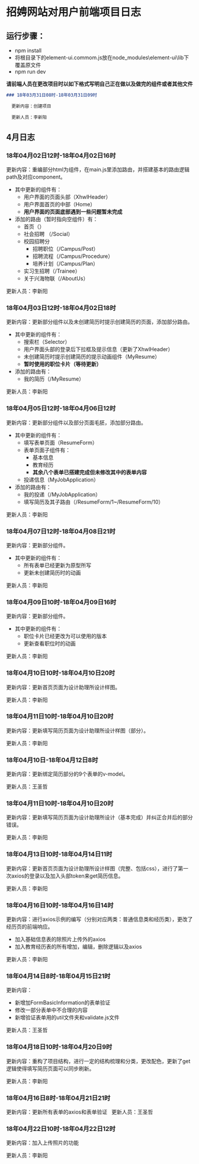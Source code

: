 # 招娉网站对用户前端项目日志
## 运行步骤：
- npm install
- 将根目录下的element-ui.commom.js放在node_modules\element-ui\lib下覆盖原文件
- npm run dev

**请前端人员在更改项目时以如下格式写明自己正在做以及做完的组件或者其他文件**
```markdown
### 18年03月31日08时-18年03月31日09时 
  
  更新内容：创建项目 
  
  更新人员：李新阳
```
## 4月日志
 
 ### 18年04月02日12时-18年04月02日16时 
  
  更新内容：重编部分html为组件，在main.js里添加路由，并搭建基本的路由逻辑path及对应component。
  - 其中更新的组件有：
    + 用户界面的页面头部（XhwlHeader）
    + 用户界面首页的中部（Home）
    + **用户界面的页面底部遇到一些问题暂未完成**
  - 添加的路由（暂时指向空组件）有：
    + 首页（）
    + 社会招聘 （/Social）
    + 校园招聘分
        + 招聘职位（/Campus/Post）
        + 招聘流程（/Campus/Procedure）
        + 培养计划（/Campus/Plan）
    + 实习生招聘（/Trainee）
    + 关于兴海物联（/AboutUs）
  
  更新人员：李新阳
  
  ### 18年04月03日12时-18年04月02日18时 
  
  更新内容：更新部分组件以及未创建简历时提示创建简历的页面，添加部分路由。
  - 其中更新的组件有：
    + 搜索栏（Selector）
    + 用户界面头部的登录后下拉框及提示信息（更新了XhwlHeader）
    + 未创建简历时提示创建简历的提示动画组件（MyResume）
    +  **暂时使用的职位卡片（等待更新）**
  - 添加的路由有：
    + 我的简历（/MyResume）
    
  更新人员：李新阳
  
   ### 18年04月05日12时-18年04月06日12时 
  
  更新内容：更新部分组件以及部分页面毛胚，添加部分路由。
  - 其中更新的组件有：
    + 填写表单页面（ResumeForm）
    + 表单页面子组件有：
       + 基本信息
       + 教育经历
       + **其余八个表单已搭建完成但未修改其中的表单内容**
    + 投递信息（MyJobApplication）
  - 添加的路由有：
    + 我的投递（/MyJobApplication）
    + 填写简历及其子路由（/ResumeForm/1~/ResumeForm/10）
    
  更新人员：李新阳
  
   ### 18年04月07日12时-18年04月08日21时 
	
   更新内容：更新部分组件。
  - 其中更新的组件有：
    + 所有表单已经更新为原型所写
    + 更新未创建简历时的动画
  
    
  更新人员：李新阳
  
   ### 18年04月09日10时-18年04月09日16时 
	
   更新内容：更新部分组件。
  - 其中更新的组件有：
    + 职位卡片已经更改为可以使用的版本
    + 更新查看职位时的动画
  
    
  更新人员：李新阳
  
   ### 18年04月10日10时-18年04月10日20时 
	
   更新内容：更新首页页面为设计助理所设计样图。
  
  更新人员：李新阳
  
   ### 18年04月11日10时-18年04月10日20时 
	
   更新内容：更新填写简历页面为设计助理所设计样图（部分）。
  
  更新人员：李新阳
  
  ### 18年04月10日-18年04月12日8时 
	
  更新内容：更新绑定简历部分的9个表单的v-model。
  
  更新人员：王圣哲
  
   ### 18年04月11日10时-18年04月10日20时 
	
   更新内容：更新填写简历页面为设计助理所设计（基本完成）并纠正合并后的部分错误。
  
  更新人员：李新阳
  
   ### 18年04月13日10时-18年04月14日11时 
	
   更新内容：更新首页页面为设计助理所设计样图（完整、包括css），进行了第一次axios的登录以及加入头部token来get简历信息。
  
  更新人员：李新阳
  
  ### 18年04月16日10时-18年04月16日14时 
   
  更新内容：进行axios示例的编写（分别对应两类：普通信息类和经历类），更改了经历页的前端响应。
   - 加入基础信息表的除照片上传外的axios
   - 加入教育经历表的所有增加，编辑，删除逻辑以及axios

  更新人员：李新阳
  

   ### 18年04月14日8时-18年04月15日21时 
	
   更新内容：
   - 新增加FormBasicInformation的表单验证
   - 修改一部分表单中不合理的内容
   - 新增验证表单用的util文件夹和validate.js文件

  更新人员：王圣哲
  
   ### 18年04月18日10时-18年04月20日9时 
   
  更新内容：重构了项目结构，进行一定的结构梳理和分类，更改配色，更新了get逻辑使得填写简历页面可以同步刷新。


  更新人员：李新阳
  
   ### 18年04月16日8时-18年04月21日21时 
	
  更新内容：更新所有表单的axios和表单验证
  
  更新人员：王圣哲
  
 ### 18年04月22日10时-18年04月22日12时 
   
  更新内容：加入上传照片的功能

  更新人员：李新阳
  

